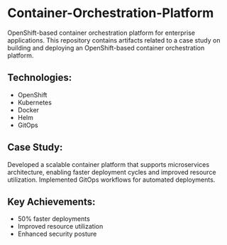 # Container-Orchestration-Platform
OpenShift-based container orchestration platform for enterprise applications.
This repository contains artifacts related to a case study on building and deploying an OpenShift-based container orchestration platform.

## Technologies:
- OpenShift
- Kubernetes
- Docker
- Helm
- GitOps

## Case Study:
Developed a scalable container platform that supports microservices architecture, enabling faster deployment cycles and improved resource utilization. Implemented GitOps workflows for automated deployments.

## Key Achievements:
- 50% faster deployments
- Improved resource utilization
- Enhanced security posture

